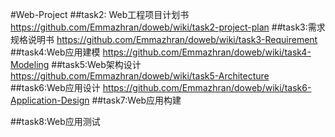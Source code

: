 #Web-Project
##task2: Web工程项目计划书
https://github.com/Emmazhran/doweb/wiki/task2-project-plan
##task3:需求规格说明书
https://github.com/Emmazhran/doweb/wiki/task3-Requirement
##task4:Web应用建模
https://github.com/Emmazhran/doweb/wiki/task4-Modeling
##task5:Web架构设计
https://github.com/Emmazhran/doweb/wiki/task5-Architecture
##task6:Web应用设计
https://github.com/Emmazhran/doweb/wiki/task6-Application-Design
##task7:Web应用构建

##task8:Web应用测试
